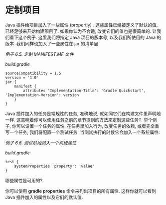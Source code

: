 # 定制项目

Java 插件给项目加入了一些属性 (propertiy) . 这些属性已经被定义了默认的值, 已经足够来开始构建项目了. 如果你认为不合适, 改变它们的值也是很简单的. 让我们看下这个例子. 这里我们将指定 Java 项目的版本号, 以及我们所使用的 Java 的版本. 我们同样也加入了一些属性在 jar 的清单里.

*例子 6.5. 定制 MANIFEST.MF 文件*

*build.gradle*

    sourceCompatibility = 1.5
    version = '1.0'
    jar {
        manifest {
            attributes 'Implementation-Title': 'Gradle Quickstart', 'Implementation-Version': version
        }
    }

Java 插件加入的任务是常规性的任务, 准确地说, 就如同它们在构建文件里声明地一样. 这意味着你可以使用任务之前的章节提到的方法来定制这些任务T. 举个例子, 你可以设置一个任务的属性, 在任务里加入行为, 改变任务的依赖, 或者完全重写一个任务, 我们将配置一个测试任务, 当测试执行的时候它会加入一个系统属性:

*例子 6.6. 测试阶段加入一个系统属性*

*build.gradle*

    test {
        systemProperties 'property': 'value'
    }

哪些属性是可用的?

你可以使用 **gradle properties** 命令来列出项目的所有属性. 这样你就可以看到 Java 插件加入的属性以及它们的默认值.
